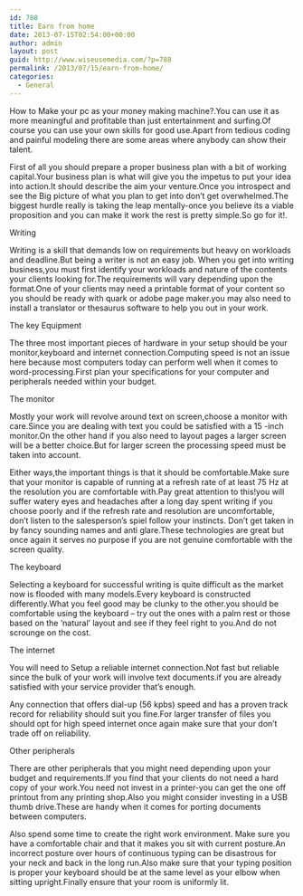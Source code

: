 ```yaml
---
id: 788
title: Earn from home
date: 2013-07-15T02:54:00+00:00
author: admin
layout: post
guid: http://www.wiseusemedia.com/?p=788
permalink: /2013/07/15/earn-from-home/
categories:
  - General
---
```

How to Make your pc as your money making machine?.You can use it as more meaningful and profitable than just entertainment and surfing.Of course you can use your own skills for good use.Apart from tedious coding and painful modeling there are some areas where anybody can show their talent.

First of all you should prepare a proper business plan with a bit of working capital.Your business plan is what will give you the impetus to put your idea into action.It should describe the aim your venture.Once you introspect and see the Big picture of what you plan to get into don&#8217;t get overwhelmed.The biggest hurdle really is taking the leap mentally-once you believe its a viable proposition and you can make it work the rest is pretty simple.So go for it!.

Writing
  
Writing is a skill that demands low on requirements but heavy on workloads and deadline.But being a writer is not an easy job. When you get into writing business,you must first identify your workloads and nature of the contents your clients looking for.The requirements will vary depending upon the format.One of your clients may need a printable format of your content so you should be ready with quark or adobe page maker.you may also need to install a translator or thesaurus software to help you out in your work.

The key Equipment

The three most important pieces of hardware in your setup should be your monitor,keyboard and internet connection.Computing speed is not an issue here because most computers today can perform well when it comes to word-processing.First plan your specifications for your computer and peripherals needed within your budget.

The monitor
  
Mostly your work will revolve around text on screen,choose a monitor with care.Since you are dealing with text you could be satisfied with a 15 -inch monitor.On the other hand if you also need to layout pages a larger screen will be a better choice.But for larger screen the processing speed must be taken into account.
  
Either ways,the important things is that it should be comfortable.Make sure that your monitor is capable of running at a refresh rate of at least 75 Hz at the resolution you are comfortable with.Pay great attention to this!you will suffer watery eyes and headaches after a long day spent writing if you choose poorly and if the refresh rate and resolution are uncomfortable, don&#8217;t listen to the salesperson&#8217;s spiel follow your instincts. Don&#8217;t get taken in by fancy sounding names and anti glare.These technologies are great but once again it serves no purpose if you are not genuine comfortable with the screen quality.

The keyboard
  
Selecting a keyboard for successful writing is quite difficult as the market now is flooded with many models.Every keyboard is constructed differently.What you feel good may be clunky to the other.you should be comfortable using the keyboard &#8211; try out the ones with a palm rest or those based on the &#8216;natural&#8217; layout and see if they feel right to you.And do not scrounge on the cost.

The internet
  
You will need to Setup a reliable internet connection.Not fast but reliable since the bulk of your work will involve text documents.if you are already satisfied with your service provider that&#8217;s enough.
  
Any connection that offers dial-up (56 kpbs) speed and has a proven track record for reliability should suit you fine.For larger transfer of files you should opt for high speed internet once again make sure that your don&#8217;t trade off on reliability.

Other peripherals
  
There are other peripherals that you might need depending upon your budget and requirements.If you find that your clients do not need a hard copy of your work.You need not invest in a printer-you can get the one off printout from any printing shop.Also you might consider investing in a USB thumb drive.These are handy when it comes for porting documents between computers.

Also spend some time to create the right work environment. Make sure you have a comfortable chair and that it makes you sit with current posture.An incorrect posture over hours of continuous typing can be disastrous for your neck and back in the long run.Also make sure that your typing position is proper your keyboard should be at the same level as your elbow when sitting upright.Finally ensure that your room is uniformly lit.